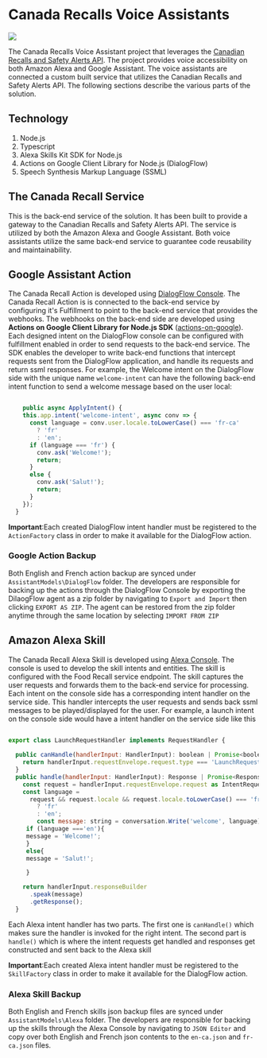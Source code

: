 # Canada Recalls Voice Assistants

<img src="https://m.media-amazon.com/images/G/01/mobile-apps/dex/alexa/alexa-skills-kit/tutorials/fact/header._TTH_.png" />

The Canada Recalls Voice Assistant project that leverages the [Canadian Recalls and Safety Alerts API](http://healthycanadians.gc.ca/connect-connectez/data-donnees/recall-alert-rappel-avis-eng.php). The project provides voice accessibility on both Amazon Alexa and Google Assistant.
The voice assistants are connected a custom built service that utilizes the Canadian Recalls and Safety Alerts API.
The following sections describe the various parts of the solution.

## Technology

1. Node.js
2. Typescript
3. Alexa Skills Kit SDK for Node.js
4. Actions on Google Client Library for Node.js (DialogFlow)
5. Speech Synthesis Markup Language (SSML)

## The Canada Recall Service

This is the back-end service of the solution. It has been built to provide a gateway to the Canadian Recalls and Safety Alerts API. The service is utilized by both the Amazon Alexa and Google Assistant. Both voice assistants utilize the same back-end service to guarantee code reusability and maintainability.

## Google Assistant Action 

The Canada Recall Action is developed using [DialogFlow Console](https://console.dialogflow.com). The Canada Recall Action is is connected to the back-end service by configuring it's Fulfillment to point to the back-end service that provides the webhooks. The webhooks on the back-end side are developed using **Actions on Google Client Library for Node.js SDK** ([actions-on-google](https://www.npmjs.com/package/actions-on-google)). Each designed intent on the DialogFlow console can be configured with fulfillment enabled in order to send requests to the back-end service. The SDK enables the developer to write back-end functions that intercept requests sent from the DialogFlow application, and handle its requests and return ssml responses. For example, the Welcome intent on the DialogFlow side with the unique name `welcome-intent` can have the following back-end intent function to send a welcome message based on the user local:

````js

    public async ApplyIntent() {
    this.app.intent('welcome-intent', async conv => {
      const language = conv.user.locale.toLowerCase() === 'fr-ca'
        ? 'fr'
        : 'en';
      if (language === 'fr') {
        conv.ask('Welcome!');
        return;
      }
      else {
        conv.ask('Salut!');
        return;
      }
    });
  }

````

**Important**:Each created DialogFlow intent handler must be registered to the `ActionFactory` class in order to make it available for the DialogFlow action.

### Google Action Backup

Both English and French action backup are synced under `AssistantModels\DialogFlow` folder. The developers are responsible for backing up the actions through the DialogFlow Console by exporting the DilaogFlow agent as a zip folder by navigating to `Export and Import` then clicking `EXPORT AS ZIP`. The agent can be restored from the zip folder anytime through the same location by selecting `IMPORT FROM ZIP`

## Amazon Alexa Skill

The Canada Recall Alexa Skill is developed using [Alexa Console](https://developer.amazon.com/alexa/console/ask). The console is used to develop the skill intents and entities. The skill is configured with the Food Recall service endpoint. The skill captures the user requests and forwards them to the back-end service for processing. Each intent on the console side has a corresponding intent handler on the service side. This handler intercepts the user requests and sends back ssml messages to be played/displayed for the user. For example, a launch intent on the console side would have a intent handler on the service side like this

````js

export class LaunchRequestHandler implements RequestHandler {
  
  public canHandle(handlerInput: HandlerInput): boolean | Promise<boolean> {
    return handlerInput.requestEnvelope.request.type === 'LaunchRequest';
  }
  public handle(handlerInput: HandlerInput): Response | Promise<Response> {
    const request = handlerInput.requestEnvelope.request as IntentRequest;
    const language =
      request && request.locale && request.locale.toLowerCase() === 'fr-ca'
        ? 'fr'
        : 'en';
        const message: string = conversation.Write('welcome', language);
     if (language ==='en'){
     message = 'Welcome!';
     }
     else{
     message = 'Salut!';

     }

    return handlerInput.responseBuilder
      .speak(message)
      .getResponse();
  }

````

Each Alexa intent handler has two parts. The first one is `canHandle()` which makes sure the handler is invoked for the right intent. The second part is `handle()` which is where the intent requests get handled and responses get constructed and sent back to the Alexa skill

**Important**:Each created Alexa intent handler must be registered to the `SkillFactory` class in order to make it available for the DialogFlow action. 

### Alexa Skill Backup

Both English and French skills json backup files are synced under `AssistantModels\Alexa` folder. The developers are responsible for backing up the skills through the Alexa Console by navigating to `JSON Editor` and copy over both English and French json contents to the `en-ca.json` and `fr-ca.json` files.
